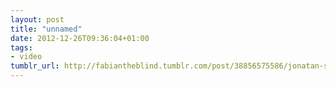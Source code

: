 ```yaml
---
layout: post
title: "unnamed"
date: 2012-12-26T09:36:04+01:00
tags:
- video
tumblr_url: http://fabiantheblind.tumblr.com/post/38856575586/jonatan-schwenk-saz-this-is-the-opener-for-a
---
```

